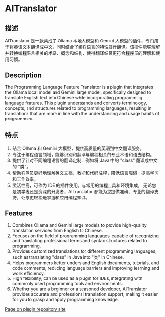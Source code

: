 # AITranslator
<!-- Plugin description -->
## 描述
AITranslator 是一款集成了 Ollama 本地大模型和 Gemini 大模型的插件，专门用于将英语文本翻译成中文，同时结合了编程语言的特性进行翻译。该插件能够理解并转换编程语言相关的术语、概念和结构，使得翻译结果更符合程序员的理解和使用习惯。
## Description
The Programming Language Feature Translator is a plugin that integrates the Ollama local model and Gemini large model, specifically designed to translate English text into Chinese while incorporating programming language features. This plugin understands and converts terminology, concepts, and structures related to programming languages, resulting in translations that are more in line with the understanding and usage habits of programmers.
## 特点
1. 结合 Ollama 和 Gemini 大模型，提供高质量的英语到中文翻译服务。
2. 专注于编程语言领域，能够识别和翻译与编程相关的专业术语和语法结构。
3. 提供了针对不同编程语言的翻译定制，例如将 Java 中的 "class" 翻译成中文的 "类"。
4. 帮助程序员更好地理解英文文档、教程和代码注释，降低语言障碍，提高学习和工作效率。
5. 灵活性高，可作为 IDE 的插件使用，与常用的编程工具和环境集成。
无论您是初学者还是资深的开发者，AITranslator 都能为您提供准确、专业的翻译支持，让您更轻松地掌握和应用编程知识。
## Features
1. Combines Ollama and Gemini large models to provide high-quality translation services from English to Chinese.
2. Focuses on the field of programming languages, capable of recognizing and translating professional terms and syntax structures related to programming.
3. Provides customized translations for different programming languages, such as translating "class" in Java into "类" in Chinese.
4. Helps programmers better understand English documents, tutorials, and code comments, reducing language barriers and improving learning and work efficiency.
5. High flexibility, can be used as a plugin for IDEs, integrating with commonly used programming tools and environments.
6. Whether you are a beginner or a seasoned developer, AITranslator provides accurate and professional translation support, making it easier for you to grasp and apply programming knowledge.
<!-- Plugin description end -->
[Page on plugin repository site](https://plugins.jetbrains.com/plugin/23993-aitranslate)
